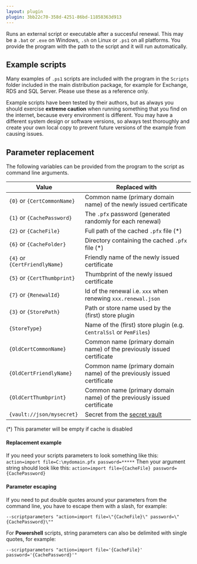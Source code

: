 ```yaml
---
layout: plugin
plugin: 3bb22c70-358d-4251-86bd-11858363d913
---
```


Runs an external script or executable after a succesful renewal. This may be a `.bat` or `.exe` on Windows, `.sh` on Linux or `.ps1` on all platforms. You provide the program with the path to the script and it will run automatically.

## Example scripts
Many examples of `.ps1` scripts are included with the program in the `Scripts` folder included in the main distribution package, for example for Exchange, RDS and SQL Server. Please use these as a reference only.

<div class="callout-block callout-block-danger pb-1 mt-3">
    <div class="content">
        <p>Example scripts have been tested by their authors, but as always you should exercise <strong>extreme caution</strong> when running something that you find on the internet, because every environment is different. You may have a different system design or software versions, so always test thoroughly and create your own local copy to prevent future versions of the example from causing issues.</p>
    </div>
</div>

## Parameter replacement
The following variables can be provided from the program to the script as command line arguments.

<div class="table-responsive my-4 me-5 pe-5">
    <table class="table table-striped">
        <thead>
            <tr><th>Value</th><th>Replaced with</th></tr>
        </thead>
        <tbody>
            <tr><td><code>{0}</code> or <code>{CertCommonName}</code></td><td>Common name (primary domain name) of the newly issued certificate</td></tr>
            <tr><td><code>{1}</code> or <code>{CachePassword}</code></td><td>The <code>.pfx</code> password (generated randomly for each renewal)</td></tr>
            <tr><td><code>{2}</code> or <code>{CacheFile}</code></td><td>Full path of the cached <code>.pfx</code> file (*)</td></tr>
            <tr><td><code>{6}</code> or <code>{CacheFolder}</code></td><td>Directory containing the cached <code>.pfx</code> file (*)</td></tr>
            <tr><td><code>{4}</code> or <code>{CertFriendlyName}</code></td><td>Friendly name of the newly issued certificate</td></tr>
            <tr><td><code>{5}</code> or <code>{CertThumbprint}</code></td><td>Thumbprint of the newly issued certificate</td></tr>
            <tr><td><code>{7}</code> or <code>{RenewalId}</code></td><td>Id of the renewal i.e. <code>xxx</code> when renewing <code>xxx.renewal.json</code></td></tr>
            <tr><td><code>{3}</code> or <code>{StorePath}</code></td><td>Path or store name used by the (first) store plugin</td></tr>
            <tr><td><code>{StoreType}</code></td><td>Name of the (first) store plugin (e.g. <code>CentralSsl</code> or <code>PemFiles</code>)</td></tr>
            <tr><td><code>{OldCertCommonName}</code></td><td>Common name (primary domain name) of the previously issued certificate</td></tr>
            <tr><td><code>{OldCertFriendlyName}</code></td><td>Common name (primary domain name) of the previously issued certificate</td></tr>
            <tr><td><code>{OldCertThumbprint}</code></td><td>Common name (primary domain name) of the previously issued certificate</td></tr>
            <tr><td><code>{vault://json/mysecret}</code></td><td>Secret from the <a href="/manual/advanced-use/secret-management">secret vault</a></td></tr></tbody></table></div>
(*) This parameter will be empty if cache is disabled

#### Replacement example
If you need your scripts parameters to look something like this: `action=import file=C:\mydomain.pfx password=*****` Then your argument string should look like this: `action=import file={CacheFile} password={CachePassword}`

#### Parameter escaping
If you need to put double quotes around your parameters from the command line, you have to escape them with a slash, for example:

`‑‑scriptparameters "action=import file=\"{CacheFile}\" password=\"{CachePassword}\""`

For **Powershell** scripts, string parameters can also be delimited with single quotes, for example:

`‑‑scriptparameters "action=import file='{CacheFile}' password='{CachePassword}'"`